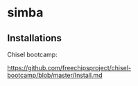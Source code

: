 # simba



## Installations

Chisel bootcamp:

https://github.com/freechipsproject/chisel-bootcamp/blob/master/Install.md




